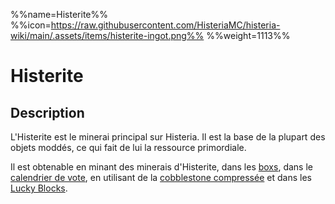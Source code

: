 %%name=Histerite%%
%%icon=https://raw.githubusercontent.com/HisteriaMC/histeria-wiki/main/.assets/items/histerite-ingot.png%%
%%weight=1113%%

# Histerite

## Description
L'Histerite est le minerai principal sur Histeria. Il est la base de la plupart des objets moddés, ce qui fait de lui la ressource primordiale.

Il est obtenable en minant des minerais d'Histerite, dans les [boxs](https://histeria.fr/wiki/3-1-utilitaire-principal), dans le [calendrier de vote](https://histeria.fr/wiki/4-gameplay/récompenses-de-vote), en utilisant de la [cobblestone compressée](https://histeria.fr/wiki/1-ressources/compressed-cobblestone) et dans les [Lucky Blocks](https://histeria.fr/wiki/3-1-utilitaire-principal/lucky-block).

